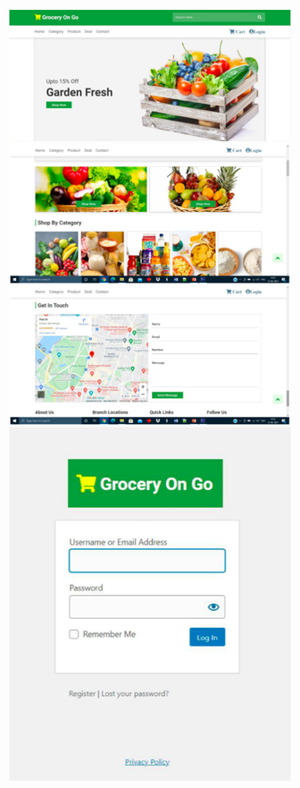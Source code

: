 ![Screenshot](Screen-Shots4.png)
![Screenshot](Screen-Shots2.png)
![Screenshot](Screen-Shots1.png)
![Screenshot](Screen-Shots3.png)
